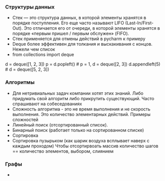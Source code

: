 ### Структуры данных
- Стек — это структура данных, в которой элементы хранятся в порядке поступления. Его еще часто называют LIFO (Last-In/First-Out). Это отличается его от очереди, в которой элементы хранятся в порядке «первым пришел / первым обслужен» (FIFO).
- Стек применяется для отмены действий в pycharm к примеру
- Deque более эффективен для толкания и выскакивания с концов. Нежели чем список
-  from collections import deque

d = deque([1, 2, 3])
p = d.popleft()        # p = 1, d = deque([2, 3])
d.appendleft(5)        # d = deque([5, 2, 3]) 
### Алгоритмы
- Для нетривиальных задач компании хотят этих знаний. Либо придумать свой алгоритм либо прикрутить существующий. Часто спрашивают на собеседованиях
- Сложность алгоритма -  это не время выполнения и не скорость выполнения. Это количество элементарных действий. Примеры сложностей
- Линейный поиск (отсортированный список).
- Бинарный поиск (работает только на сортированном списке)
- Сортировка
- Сортировка пузырьком (как шарик воздуха всплывает наверх с каждым проходом) Чтобы отсортирвоать массив количество шагов == количество элементов, выбором, слиянием
### Графы
- 
